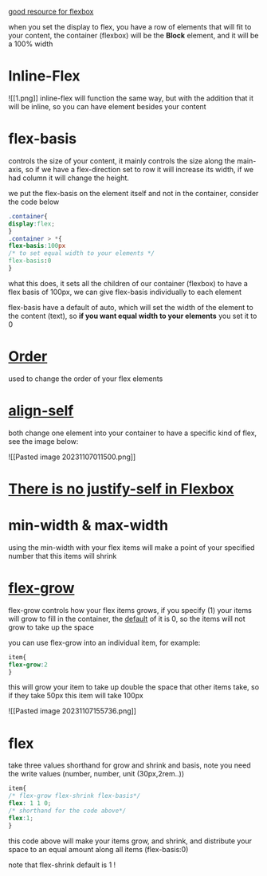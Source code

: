 [good resource for flexbox](https://css-tricks.com/snippets/css/a-guide-to-flexbox/)

when you set the display to flex, you have a row of elements that will fit to your content, the container (flexbox) will be the **Block** element, and it will be a 100% width

# Inline-Flex

![[1.png]]
inline-flex will function the same way, but with the addition that it will be inline, so you can have element besides your content 

# flex-basis 

controls the size of your content, it mainly controls the size along the main-axis, so if we have a flex-direction set to row it will increase its width, if we had column it will change the height.

we put the flex-basis on the element itself and not in the container, consider the code below

```css
.container{
display:flex;
}
.container > *{
flex-basis:100px
/* to set equal width to your elements */
flex-basis:0
}
```

what this does, it sets all the children of our container (flexbox) to have a flex basis of 100px, we can give flex-basis individually to each element

flex-basis have a default of auto, which will set the width of the element to the content (text), so **if you want equal width to your elements** you set it to 0 
# [Order](https://developer.mozilla.org/en-US/docs/Web/CSS/order)

used to change the order of your flex elements

# [align-self](https://developer.mozilla.org/en-US/docs/Web/CSS/align-self) 

both change one element into your container to have a specific kind of flex, see the image below: 

![[Pasted image 20231107011500.png]]

# [There is no justify-self in Flexbox](https://developer.mozilla.org/en-US/docs/Web/CSS/CSS_box_alignment/Box_alignment_in_flexbox#there_is_no_justify-self_in_flexbox)


# min-width & max-width

using the min-width with your flex items will make a point of your specified number that this items will shrink

# [flex-grow](https://css-tricks.com/almanac/properties/f/flex-grow/)

flex-grow controls how your flex items grows, if you specify (1) your items will grow to fill in the container, the [default](https://css-tricks.com/understanding-flex-grow-flex-shrink-and-flex-basis/#:~:text=That's%20the%20default%20behavior%20of,on%20the%20content%20inside%20it.) of it is 0, so the items will not grow to take up the space

you can use flex-grow into an individual item, for example:

```css
item{
flex-grow:2
}
```
this will grow your item to take up double the space that other items take, so if they take 50px this item will take 100px

![[Pasted image 20231107155736.png]]


# flex

take three values shorthand for grow and shrink and basis, note you need the write values (number, number, unit (30px,2rem..)) 

```css
item{
/* flex-grow flex-shrink flex-basis*/
flex: 1 1 0;
/* shorthand for the code above*/
flex:1;
}
```

this code above will make your items grow, and shrink, and distribute your space to an equal amount along all items (flex-basis:0)

note that flex-shrink default is 1 !